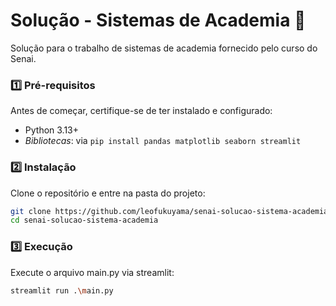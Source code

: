 # Solução - Sistemas de Academia 💪 
Solução para o trabalho de sistemas de academia fornecido pelo curso do Senai.

### **1️⃣ Pré-requisitos**  
Antes de começar, certifique-se de ter instalado e configurado:  
- Python 3.13+
- *Bibliotecas*: via `pip install pandas matplotlib seaborn streamlit`

### **2️⃣ Instalação**  

Clone o repositório e entre na pasta do projeto:  
```bash
git clone https://github.com/leofukuyama/senai-solucao-sistema-academia
cd senai-solucao-sistema-academia
```

### **3️⃣ Execução**  

Execute o arquivo main.py via streamlit:
```bash
streamlit run .\main.py
```
